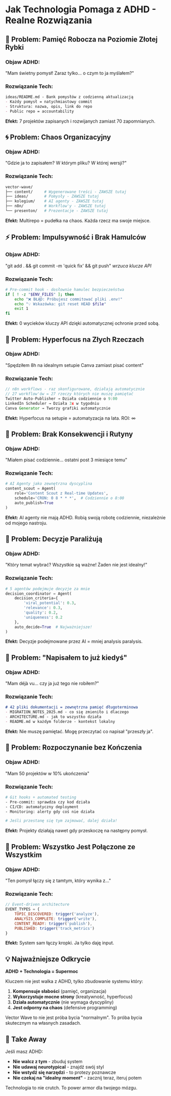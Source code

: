 # Jak Technologia Pomaga z ADHD - Realne Rozwiązania

## 🧠 Problem: Pamięć Robocza na Poziomie Złotej Rybki

### Objaw ADHD:
"Mam świetny pomysł! Zaraz tylko... o czym to ja myślałem?"

### Rozwiązanie Tech:
```markdown
ideas/README.md - Bank pomysłów z codzienną aktualizacją
- Każdy pomysł = natychmiastowy commit
- Struktura: nazwa, opis, link do repo
- Public repo = accountability
```

**Efekt:** 7 projektów zapisanych i rozwijanych zamiast 70 zapomnianych.

## 🌀 Problem: Chaos Organizacyjny

### Objaw ADHD:
"Gdzie ja to zapisałem? W którym pliku? W której wersji?"

### Rozwiązanie Tech:
```bash
vector-wave/
├── content/     # Wygenerowane treści - ZAWSZE tutaj
├── ideas/       # Pomysły - ZAWSZE tutaj  
├── kolegium/    # AI agenty - ZAWSZE tutaj
├── n8n/         # Workflow'y - ZAWSZE tutaj
└── presenton/   # Prezentacje - ZAWSZE tutaj
```

**Efekt:** Multirepo = pudełka na chaos. Każda rzecz ma swoje miejsce.

## ⚡ Problem: Impulsywność i Brak Hamulców

### Objaw ADHD:
"git add . && git commit -m 'quick fix' && git push" *wrzuca klucze API*

### Rozwiązanie Tech:
```bash
# Pre-commit hook - dosłownie hamulec bezpieczeństwa
if [ ! -z "$ENV_FILES" ]; then
    echo "❌ BŁĄD: Próbujesz commitować pliki .env!"
    echo "💡 Wskazówka: git reset HEAD $file"
    exit 1
fi
```

**Efekt:** 0 wycieków kluczy API dzięki automatycznej ochronie przed sobą.

## 🎯 Problem: Hyperfocus na Złych Rzeczach

### Objaw ADHD:
"Spędziłem 8h na idealnym setupie Canva zamiast pisać content"

### Rozwiązanie Tech:
```javascript
// n8n workflows - raz skonfigurowane, działają automatycznie
// 27 workflow'ów = 27 rzeczy których nie muszę pamiętać
Twitter Auto-Publisher → Działa codziennie o 9:00
LinkedIn Scheduler → Działa 3x w tygodniu  
Canva Generator → Tworzy grafiki automatycznie
```

**Efekt:** Hyperfocus na setupie = automatyzacja na lata. ROI: ∞

## 🔄 Problem: Brak Konsekwencji i Rutyny

### Objaw ADHD:
"Miałem pisać codziennie... ostatni post 3 miesiące temu"

### Rozwiązanie Tech:
```python
# AI Agenty jako zewnętrzna dyscyplina
content_scout = Agent(
    role='Content Scout z Real-time Updates',
    schedule='CRON: 0 8 * * *',  # Codziennie o 8:00
    auto_publish=True
)
```

**Efekt:** AI agenty nie mają ADHD. Robią swoją robotę codziennie, niezależnie od mojego nastroju.

## 💭 Problem: Decyzje Paraliżują

### Objaw ADHD:
"Który temat wybrać? Wszystkie są ważne! Żaden nie jest idealny!"

### Rozwiązanie Tech:
```python
# 5 agentów podejmuje decyzje za mnie
decision_coordinator = Agent(
    decision_criteria={
        'viral_potential': 0.3,
        'relevance': 0.3,
        'quality': 0.2,
        'uniqueness': 0.2
    },
    auto_decide=True  # Najważniejsze!
)
```

**Efekt:** Decyzje podejmowane przez AI = mniej analysis paralysis.

## 📝 Problem: "Napisałem to już kiedyś"

### Objaw ADHD:
"Mam déjà vu... czy ja już tego nie robiłem?"

### Rozwiązanie Tech:
```markdown
# 42 pliki dokumentacji = zewnętrzna pamięć długoterminowa
- MIGRATION_NOTES_2025.md - co się zmieniło i dlaczego
- ARCHITECTURE.md - jak to wszystko działa
- README.md w każdym folderze - kontekst lokalny
```

**Efekt:** Nie muszę pamiętać. Mogę przeczytać co napisał "przeszły ja".

## 🚀 Problem: Rozpoczynanie bez Kończenia

### Objaw ADHD:
"Mam 50 projektów w 10% ukończenia"

### Rozwiązanie Tech:
```bash
# Git hooks + automated testing
- Pre-commit: sprawdza czy kod działa
- CI/CD: automatyczny deployment
- Monitoring: alerty gdy coś nie działa

# Jeśli przestanę się tym zajmować, dalej działa!
```

**Efekt:** Projekty działają nawet gdy przeskoczę na następny pomysł.

## 🧩 Problem: Wszystko Jest Połączone ze Wszystkim

### Objaw ADHD:
"Ten pomysł łączy się z tamtym, który wynika z..."

### Rozwiązanie Tech:
```javascript
// Event-driven architecture
EVENT_TYPES = {
    TOPIC_DISCOVERED: trigger('analyze'),
    ANALYSIS_COMPLETE: trigger('write'),
    CONTENT_READY: trigger('publish'),
    PUBLISHED: trigger('track_metrics')
}
```

**Efekt:** System sam łączy kropki. Ja tylko daję input.

## 💡 Najważniejsze Odkrycie

**ADHD + Technologia = Supermoc**

Kluczem nie jest walka z ADHD, tylko zbudowanie systemu który:
1. **Kompensuje słabości** (pamięć, organizacja)
2. **Wykorzystuje mocne strony** (kreatywność, hyperfocus)
3. **Działa automatycznie** (nie wymaga dyscypliny)
4. **Jest odporny na chaos** (defensive programming)

Vector Wave to nie jest próba bycia "normalnym". To próba bycia skutecznym na własnych zasadach.

## 🎯 Take Away

Jeśli masz ADHD:
- **Nie walcz z tym** - zbuduj system
- **Nie udawaj neurotypical** - znajdź swój styl
- **Nie wstydź się narzędzi** - to protezy poznawcze
- **Nie czekaj na "idealny moment"** - zacznij teraz, iteruj potem

Technologia to nie crutch. To power armor dla twojego mózgu.